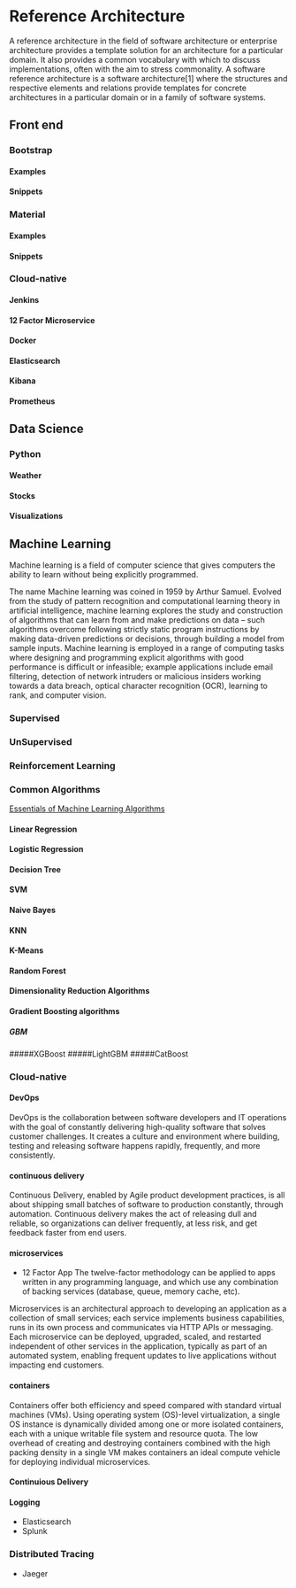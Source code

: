 # Reference Architecture

A reference architecture in the field of software architecture or enterprise architecture provides a template solution for an architecture for a particular domain. It also provides a common vocabulary with which to discuss implementations, often with the aim to stress commonality. A software reference architecture is a software architecture[1] where the structures and respective elements and relations provide templates for concrete architectures in a particular domain or in a family of software systems.

## Front end
### Bootstrap
#### Examples
#### Snippets
### Material
#### Examples
#### Snippets

### Cloud-native
#### Jenkins
#### 12 Factor Microservice
#### Docker
#### Elasticsearch
#### Kibana
#### Prometheus

## Data Science
### Python
#### Weather
#### Stocks
#### Visualizations

## Machine Learning
Machine learning is a field of computer science that gives computers the ability to learn without being explicitly programmed.

The name Machine learning was coined in 1959 by Arthur Samuel. Evolved from the study of pattern recognition and computational learning theory in artificial intelligence, machine learning explores the study and construction of algorithms that can learn from and make predictions on data – such algorithms overcome following strictly static program instructions by making data-driven predictions or decisions, through building a model from sample inputs. Machine learning is employed in a range of computing tasks where designing and programming explicit algorithms with good performance is difficult or infeasible; example applications include email filtering, detection of network intruders or malicious insiders working towards a data breach, optical character recognition (OCR), learning to rank, and computer vision.

### Supervised
### UnSupervised
### Reinforcement Learning
### Common Algorithms
[Essentials of Machine Learning Algorithms](https://www.analyticsvidhya.com/blog/2017/09/common-machine-learning-algorithms/)
#### Linear Regression
#### Logistic Regression
#### Decision Tree
#### SVM
#### Naive Bayes
#### KNN
####  K-Means
#### Random Forest
#### Dimensionality Reduction Algorithms
#### Gradient Boosting algorithms
##### GBM
#####XGBoost
#####LightGBM
#####CatBoost

 ### Cloud-native

 #### DevOps

 DevOps is the collaboration between software developers and IT operations with the goal of constantly delivering high-quality software that solves customer challenges. It creates a culture and environment where building, testing and releasing software happens rapidly, frequently, and more consistently.

#### continuous delivery

 Continuous Delivery, enabled by Agile product development practices, is all about shipping small batches of software to production constantly, through automation. Continuous delivery makes the act of releasing dull and reliable, so organizations can deliver frequently, at less risk, and get feedback faster from end users.

#### microservices
* 12 Factor App
The twelve-factor methodology can be applied to apps written in any programming language, and which use any combination of backing services (database, queue, memory cache, etc).

 Microservices is an architectural approach to developing an application as a collection of small services; each service implements business capabilities, runs in its own process and communicates via HTTP APIs or messaging. Each microservice can be deployed, upgraded, scaled, and restarted independent of other services in the application, typically as part of an automated system, enabling frequent updates to live applications without impacting end customers.


#### containers
 Containers offer both efficiency and speed compared with standard virtual machines (VMs). Using operating system (OS)-level virtualization, a single OS instance is dynamically divided among one or more isolated containers, each with a unique writable file system and resource quota. The low overhead of creating and destroying containers combined with the high packing density in a single VM makes containers an ideal compute vehicle for deploying individual microservices.

#### Continuious Delivery
#### Logging
* Elasticsearch
* Splunk

### Distributed Tracing
* Jaeger
